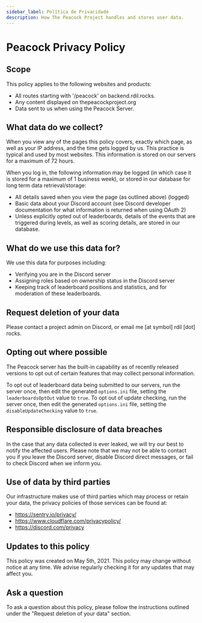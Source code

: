 ```yaml
---
sidebar_label: Política de Privacidade
description: How The Peacock Project handles and stores user data.
---
```


# Peacock Privacy Policy

## Scope

This policy applies to the following websites and products:

-   All routes starting with '/peacock' on backend.rdil.rocks.
-   Any content displayed on thepeacockproject.org
-   Data sent to us when using the Peacock Server.

## What data do we collect?

When you view any of the pages this policy covers, exactly which page, as well as your IP address, and the time gets logged by us. This practice is typical and used by most websites. This information is stored on our servers for a maximum of 72 hours.

When you log in, the following information may be logged (in which case it is stored for a maximum of 1 business week), or stored in our database for long term data retrieval/storage:

-   All details saved when you view the page (as outlined above) (logged)
-   Basic data about your Discord account (see Discord developer documentation for what information is returned when using OAuth 2)
-   Unless explicitly opted out of leaderboards, details of the events that are triggered during levels, as well as scoring details, are stored in our database.

## What do we use this data for?

We use this data for purposes including:

-   Verifying you are in the Discord server
-   Assigning roles based on ownership status in the Discord server
-   Keeping track of leaderboard positions and statistics, and for moderation of these leaderboards.

## Request deletion of your data

Please contact a project admin on Discord, or email me [at symbol] rdil [dot] rocks.

## Opting out where possible

The Peacock server has the built-in capability as of recently released versions to opt out of certain features that may collect personal information.

To opt out of leaderboard data being submitted to our servers, run the server once, then edit the generated `options.ini` file, setting the `leaderboardsOptOut` value to `true`. To opt out of update checking, run the server once, then edit the generated `options.ini` file, setting the `disableUpdateChecking` value to `true`.

## Responsible disclosure of data breaches

In the case that any data collected is ever leaked, we will try our best to notify the affected users. Please note that we may not be able to contact you if you leave the Discord server, disable Discord direct messages, or fail to check Discord when we inform you.

## Use of data by third parties

Our infrastructure makes use of third parties which may process or retain your data, the privacy policies of those services can be found at:

-   https://sentry.io/privacy/
-   https://www.cloudflare.com/privacypolicy/
-   https://discord.com/privacy

## Updates to this policy

This policy was created on May 5th, 2021. This policy may change without notice at any time. We advise regularly checking it for any updates that may affect you.

## Ask a question

To ask a question about this policy, please follow the instructions outlined under the "Request deletion of your data" section.
